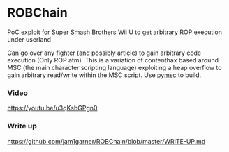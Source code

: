 # ROBChain
PoC exploit for Super Smash Brothers Wii U to get arbitrary ROP execution under userland

Can go over any fighter (and possibly article) to gain arbitrary code execution (Only ROP atm). This is a variation of contenthax based around MSC (the main character scripting language) exploiting a heap overflow to gain arbitrary read/write within the MSC script. Use [pymsc](https://github.com/jam1garner/pymsc) to build.

### Video

https://youtu.be/u3qKsbGPgn0

### Write up

https://github.com/jam1garner/ROBChain/blob/master/WRITE-UP.md
